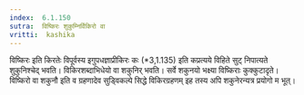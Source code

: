 ```yaml
---
index:  6.1.150
sutra:  विष्किरः शुकुम्निर्विकिरो वा
vritti:  kashika 
---
```


विष्किरः इति किरतेः विपूर्वस्य इगुपधज्ञाप्रीकिरः कः (*3,1.135) इति कप्रत्यये विहिते सुट् निपात्यते शुकुनिश्चेद् भवति। विकिरशब्दाभिधेयो वा शकुनिर् भवति। सर्वे शकुनयो भक्ष्या विष्किराः कुक्कुटादृते। विष्किरो वा शकुनौ इति व ग्रहणादेव सुड्विकल्पे सिद्धे विकिरग्रहणम् इह तस्य अपि शकुनेरन्यत्र प्रयोगो म भूत्।

